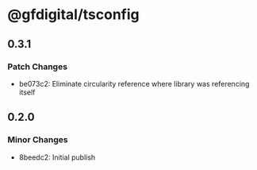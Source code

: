 # @gfdigital/tsconfig

## 0.3.1

### Patch Changes

- be073c2: Eliminate circularity reference where library was referencing itself

## 0.2.0

### Minor Changes

- 8beedc2: Initial publish
